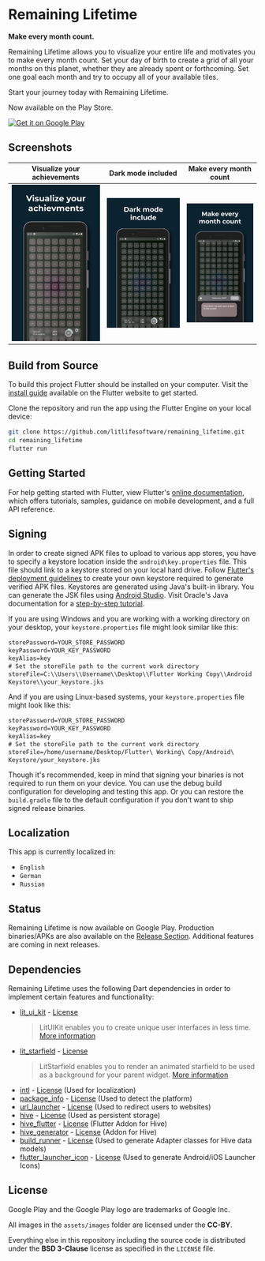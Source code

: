 # Remaining Lifetime

**Make every month count.**

Remaining Lifetime allows you to visualize your entire life and motivates you to make every month count. Set your day of birth to create a grid of all your months on this planet, whether they are already spent or forthcoming. Set one goal each month and try to occupy all of your available tiles.

Start your journey today with Remaining Lifetime.

Now available on the Play Store.

<a href='https://play.google.com/store/apps/details?id=com.litlifesoftware.remaining_lifetime'><img alt='Get it on Google Play' src='https://play.google.com/intl/en_us/badges/images/generic/en_badge_web_generic.png' height='80px'/></a>

## Screenshots

| Visualize your achievements                                                           | Dark mode included                                                                    | Make every month count                                                                |
| ------------------------------------------------------------------------------------- | ------------------------------------------------------------------------------------- | ------------------------------------------------------------------------------------- |
| ![Screenshot 1](assets/screenshots/Remaining_Lifetime_Screenshot_Artwork_1_EN-01.png) | ![Screenshot 2](assets/screenshots/Remaining_Lifetime_Screenshot_Artwork_2_EN-01.png) | ![Screenshot 3](assets/screenshots/Remaining_Lifetime_Screenshot_Artwork_3_EN-01.png) |

## Build from Source

To build this project Flutter should be installed on your computer. Visit the [install guide](https://flutter.io/docs/get-started/install) available on the Flutter website to get started.

Clone the repository and run the app using the Flutter Engine on your local device:

```bash
git clone https://github.com/litlifesoftware/remaining_lifetime.git
cd remaining_lifetime
flutter run
```

## Getting Started

For help getting started with Flutter, view Flutter's
[online documentation](https://flutter.dev/docs), which offers tutorials,
samples, guidance on mobile development, and a full API reference.

## Signing

In order to create signed APK files to upload to various app stores, you have to specify a keystore location inside the `android\key.properties` file. This file should link to a keystore stored on your local hard drive. Follow [Flutter's deployment guidelines](https://flutter.dev/docs/deployment/android#create-a-keystore) to create your own keystore required to generate verified APK files. Keystores are generated using Java's built-in library. You can generate the JSK files using [Android Studio](https://developer.android.com/studio/publish/app-signing#generate-key). Visit Oracle's Java documentation for a [step-by-step tutorial](https://docs.oracle.com/cd/E19509-01/820-3503/ggfen/index.html).

If you are using Windows and you are working with a working directory on your desktop, your `keystore.properties` file might look similar like this:

```properties
storePassword=YOUR_STORE_PASSWORD
keyPassword=YOUR_KEY_PASSWORD
keyAlias=key
# Set the storeFile path to the current work directory
storeFile=C:\\Users\\Username\\Desktop\\Flutter Working Copy\\Android Keystore\\your_keystore.jks
```

And if you are using Linux-based systems, your `keystore.properties` file might look like this:

```properties
storePassword=YOUR_STORE_PASSWORD
keyPassword=YOUR_KEY_PASSWORD
keyAlias=key
# Set the storeFile path to the current work directory
storeFile=/home/username/Desktop/Flutter\ Working\ Copy/Android\ Keystore/your_keystore.jks
```

Though it's recommended, keep in mind that signing your binaries is not required to run them on your device. You can use the debug build configuration for developing and testing this app. Or you can restore the `build.gradle` file to the default configuration if you don't want to ship signed release binaries.

## Localization

This app is currently localized in:

- `English`
- `German`
- `Russian`

## Status

Remaining Lifetime is now available on Google Play. Production binaries/APKs are also available on the [Release Section](https://github.com/litlifesoftware/RemainingLifetime/releases). Additional features are coming in next releases.

## Dependencies

Remaining Lifetime uses the following Dart dependencies in order to implement certain
features and functionality:

- [lit_ui_kit](https://pub.dev/packages/lit_ui_kit) - [License](https://github.com/dart-lang/intl/blob/master/LICENSE)
  > LitUIKit enables you to create unique user interfaces in less time. [More information](https://pub.dev/packages/lit_ui_kit)
- [lit_starfield](https://pub.dev/packages/lit_starfield) - [License](https://github.com/dart-lang/intl/blob/master/LICENSE)
  > LitStarfield enables you to render an animated starfield to be used as a background for your parent widget. [More information](https://pub.dev/packages/lit_ui_kit)
- [intl](https://pub.dev/packages/intl) - [License](https://github.com/dart-lang/intl/blob/master/LICENSE) (Used for localization)
- [package_info](https://pub.dev/packages/package_info) - [License](https://github.com/flutter/plugins/blob/master/LICENSE) (Used to detect the platform)
- [url_launcher](https://pub.dev/packages/url_launcher) - [License](https://github.com/flutter/plugins/blob/master/packages/url_launcher/url_launcher/LICENSE) (Used to
  redirect users to websites)
- [hive](https://pub.dev/packages/hive) - [License](https://github.com/hivedb/hive/blob/master/hive/LICENSE) (Used as persistent storage)
- [hive_flutter](https://pub.dev/packages/hive_flutter) - [License](https://github.com/hivedb/hive/blob/master/hive_flutter/LICENSE) (Flutter Addon for Hive)
- [hive_generator](https://pub.dev/packages/hive_generator) - [License](https://github.com/hivedb/hive/blob/master/hive_generator/LICENSE) (Addon for Hive)
- [build_runner](https://pub.dev/packages/build_runner) - [License](https://github.com/dart-lang/build/blob/master/build_runner/LICENSE) (Used to generate Adapter classes for Hive data models)
- [flutter_launcher_icon](https://pub.dev/packages/flutter_launcher_icons) - [License](https://github.com/fluttercommunity/flutter_launcher_icons/blob/master/LICENSE) (Used to generate Android/iOS Launcher Icons)

## License

Google Play and the Google Play logo are trademarks of Google Inc.

All images in the `assets/images` folder are licensed under the **CC-BY**.

Everything else in this repository including the source code is distributed under the
**BSD 3-Clause** license as specified in the `LICENSE` file.
